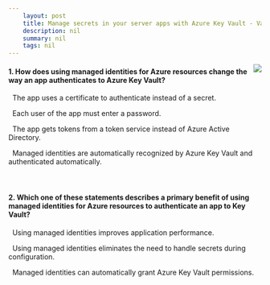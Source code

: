 ```yaml
---
    layout: post
    title: Manage secrets in your server apps with Azure Key Vault - Vault authentication with managed identities for Azure resources
    description: nil
    summary: nil
    tags: nil
---
```



 <a target="_blank" href="https://docs.microsoft.com/en-us/learn/modules/manage-secrets-with-azure-key-vault/4-authentication-with-managed-identities-for-azure-resources/"><i class="fas fa-external-link-alt"></i> </a>
 <img align="right" src="https://docs.microsoft.com/en-us/learn/achievements/manage-secrets-with-azure-key-vault.svg">
####  1. How does using managed identities for Azure resources change the way an app authenticates to Azure Key Vault?


<i class='far fa-square'></i> &nbsp;&nbsp;The app uses a certificate to authenticate instead of a secret.

<i class='far fa-square'></i> &nbsp;&nbsp;Each user of the app must enter a password.

<i class='fas fa-check-square' style='color: Dodgerblue;'></i> &nbsp;&nbsp;The app gets tokens from a token service instead of Azure Active Directory.

<i class='far fa-square'></i> &nbsp;&nbsp;Managed identities are automatically recognized by Azure Key Vault and authenticated automatically.
<br />
<br />
<br />

####  2. Which one of these statements describes a primary benefit of using managed identities for Azure resources to authenticate an app to Key Vault?


<i class='far fa-square'></i> &nbsp;&nbsp;Using managed identities improves application performance.

<i class='fas fa-check-square' style='color: Dodgerblue;'></i> &nbsp;&nbsp;Using managed identities eliminates the need to handle secrets during configuration.

<i class='far fa-square'></i> &nbsp;&nbsp;Managed identities can automatically grant Azure Key Vault permissions.
<br />
<br />
<br />
